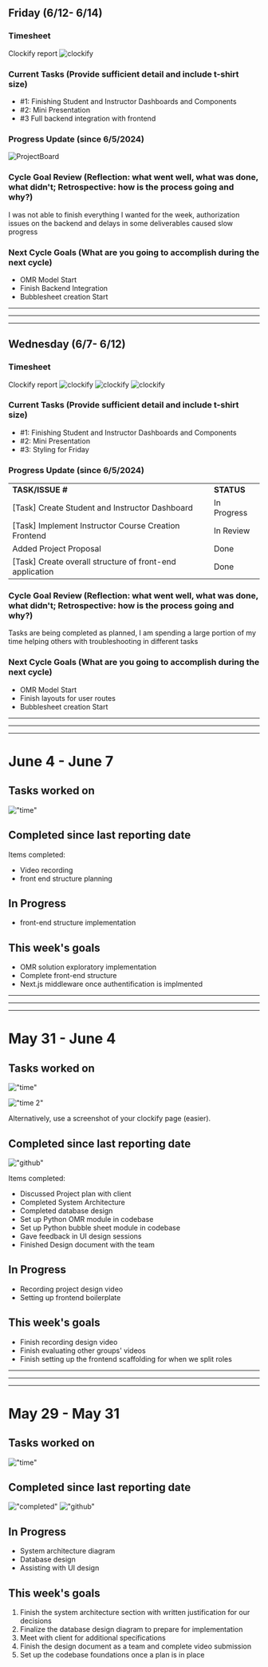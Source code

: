 ## Friday (6/12- 6/14)

### Timesheet
Clockify report
![clockify](clockify.png)

### Current Tasks (Provide sufficient detail and include t-shirt size)
  * #1: Finishing Student and Instructor Dashboards and Components
  * #2: Mini Presentation
  * #3 Full backend integration with frontend

### Progress Update (since 6/5/2024) 
![ProjectBoard](board.png)

### Cycle Goal Review (Reflection: what went well, what was done, what didn't; Retrospective: how is the process going and why?)
I was not able to finish everything I wanted for the week, authorization issues on the backend and delays in some deliverables caused slow progress

### Next Cycle Goals (What are you going to accomplish during the next cycle)
  * OMR Model Start
  * Finish Backend Integration
  * Bubblesheet creation Start

---
---
---

## Wednesday (6/7- 6/12)

### Timesheet
Clockify report
![clockify](06.07_06.12/clockify1.png)
![clockify](06.07_06.12/clockify2.png)
![clockify](06.07_06.12/clockify3.png)

### Current Tasks (Provide sufficient detail and include t-shirt size)
  * #1: Finishing Student and Instructor Dashboards and Components
  * #2: Mini Presentation
  * #3: Styling for Friday

### Progress Update (since 6/5/2024) 
<table>
    <tr>
        <td><strong>TASK/ISSUE #</strong>
        </td>
        <td><strong>STATUS</strong>
        </td>
    </tr>
    <tr>
        <!-- Task/Issue # -->
        <td>[Task] Create Student and Instructor Dashboard
        </td>
        <!-- Status -->
        <td>In Progress
        </td>
    </tr>
    <tr>
        <!-- Task/Issue # -->
        <td>[Task] Implement Instructor Course Creation Frontend
        </td>
        <!-- Status -->
        <td>In Review
        </td>
    </tr>
    <tr>
        <!-- Task/Issue # -->
        <td>Added Project Proposal
        </td>
        <!-- Status -->
        <td>Done
        </td>
    </tr>
     <tr>
        <!-- Task/Issue # -->
        <td>[Task] Create overall structure of front-end application
        </td>
        <!-- Status -->
        <td>Done
        </td>
    </tr>
 
</table>

### Cycle Goal Review (Reflection: what went well, what was done, what didn't; Retrospective: how is the process going and why?)
Tasks are being completed as planned, I am spending a large portion of my time helping others with troubleshooting in different tasks

### Next Cycle Goals (What are you going to accomplish during the next cycle)
  * OMR Model Start
  * Finish layouts for user routes
  * Bubblesheet creation Start


___
___
___

# June 4 - June 7

## Tasks worked on

!["time"](06.04_06.07/time.png)


## Completed since last reporting date

Items completed:
- Video recording
- front end structure planning

## In Progress
- front-end structure implementation

## This week's goals
- OMR solution exploratory implementation
- Complete front-end structure
- Next.js middleware once authentification is implmented

---
---
---

# May 31 - June 4

## Tasks worked on

!["time"](05.31_06.04/time1.png)

!["time 2"](05.31_06.04/time2.png)

Alternatively, use a screenshot of your clockify page (easier).

## Completed since last reporting date

!["github"](05.31_06.04/github.png)

Items completed:
- Discussed Project plan with client
- Completed System Architecture
- Completed database design
- Set up Python OMR module in codebase
- Set up Python bubble sheet module in codebase
- Gave feedback in UI design sessions
- Finished Design document with the team

## In Progress
- Recording project design video
- Setting up frontend boilerplate

## This week's goals
- Finish recording design video
- Finish evaluating other groups' videos
- Finish setting up the frontend scaffolding for when we split roles

---
---
---

# May 29 - May 31

## Tasks worked on

!["time"](05.29_05.31/time.png)

## Completed since last reporting date

!["completed"](05.29_05.31/completed.png)
!["github"](05.29_05.31/github.png)

## In Progress

- System architecture diagram
- Database design
- Assisting with UI design

## This week's goals

1. Finish the system architecture section with written justification for our decisions
2. Finalize the database design diagram to prepare for implementation
3. Meet with client for additional specifications
4. Finish the design document as a team and complete video submission
5. Set up the codebase foundations once a plan is in place
